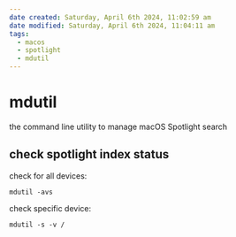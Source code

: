 ```yaml
---
date created: Saturday, April 6th 2024, 11:02:59 am
date modified: Saturday, April 6th 2024, 11:04:11 am
tags:
  - macos
  - spotlight
  - mdutil
---
```


# mdutil

the command line utility to manage macOS Spotlight search

## check spotlight index status

check for all devices:

```shell
mdutil -avs
```

check specific device:

```shell
mdutil -s -v /
```
